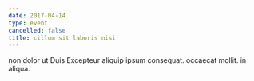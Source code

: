 ```yaml
---
date: 2017-04-14
type: event
cancelled: false
title: cillum sit laboris nisi
---
```

non dolor ut Duis Excepteur aliquip ipsum consequat. occaecat mollit. in aliqua.